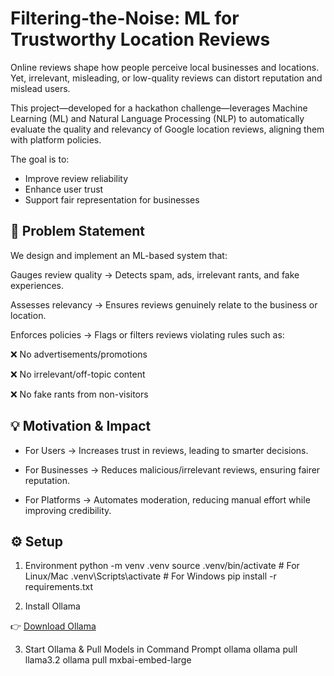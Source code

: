 # Filtering-the-Noise: ML for Trustworthy Location Reviews

Online reviews shape how people perceive local businesses and locations. Yet, irrelevant, misleading, or low-quality reviews can distort reputation and mislead users.

This project—developed for a hackathon challenge—leverages Machine Learning (ML) and Natural Language Processing (NLP) to automatically evaluate the quality and relevancy of Google location reviews, aligning them with platform policies.

The goal is to:
- Improve review reliability
- Enhance user trust
- Support fair representation for businesses




## 🚀 Problem Statement  

We design and implement an ML-based system that:

Gauges review quality → Detects spam, ads, irrelevant rants, and fake experiences.

Assesses relevancy → Ensures reviews genuinely relate to the business or location.

Enforces policies → Flags or filters reviews violating rules such as:

❌ No advertisements/promotions

❌ No irrelevant/off-topic content

❌ No fake rants from non-visitors




## 💡 Motivation & Impact

- For Users → Increases trust in reviews, leading to smarter decisions.

- For Businesses → Reduces malicious/irrelevant reviews, ensuring fairer reputation.

- For Platforms → Automates moderation, reducing manual effort while improving credibility.




## ⚙️ Setup
1) Environment
python -m venv .venv
source .venv/bin/activate     # For Linux/Mac
.venv\Scripts\activate        # For Windows
pip install -r requirements.txt

2) Install Ollama

👉 [Download Ollama](https://ollama.com/download)

3) Start Ollama & Pull Models in Command Prompt
ollama
ollama pull llama3.2
ollama pull mxbai-embed-large

